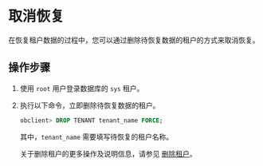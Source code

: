 # 取消恢复

在恢复租户数据的过程中，您可以通过删除待恢复数据的租户的方式来取消恢复。

## 操作步骤

1. 使用 `root` 用户登录数据库的 `sys` 租户。

2. 执行以下命令，立即删除待恢复数据的租户。

   ```sql
   obclient> DROP TENANT tenant_name FORCE;
   ```

   其中，`tenant_name` 需要填写待恢复的租户名称。

   关于删除租户的更多操作及说明信息，请参见 [删除租户](../../../5.basic-database-management/4.manage-tenants-1/4.manage-tenants-2/5.delete-a-tenant.md)。
